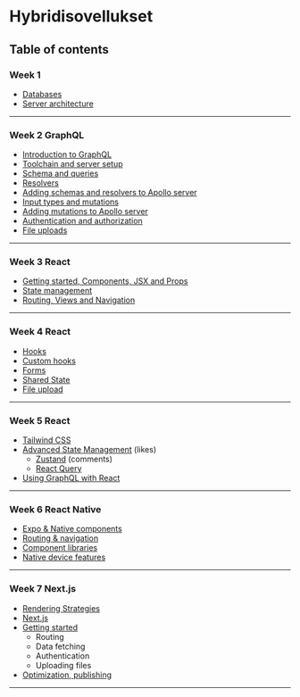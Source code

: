 # Hybridisovellukset

## Table of contents

### Week 1

- [Databases](Week1/01-databases.md)
- [Server architecture](Week1/02-server-arch.md)

---

### Week 2 GraphQL

- [Introduction to GraphQL](Week2/intro.md)
- [Toolchain and server setup](Week2/toolchain-setup.md)
- [Schema and queries](Week2/concepts.md)
- [Resolvers](Week2/concepts2.md)
- [Adding schemas and resolvers to Apollo server](Week2/schemas-resolvers.md)
- [Input types and mutations](Week2/concepts3.md)
- [Adding mutations to Apollo server](Week2/mutations.md)
- [Authentication and authorization](Week2/graphql-auth.md)
- [File uploads](Week2/upload.md)

---

### Week 3 React

- [Getting started, Components, JSX and Props](Week3/01-react-start.md)
- [State management](Week3/02-react-state.md)
- [Routing, Views and Navigation](Week3/03-react-routing.md)

---

### Week 4 React

- [Hooks](Week4/hooks.md)
- [Custom hooks](Week4/custom-hooks.md)
- [Forms](Week4/forms.md)
- [Shared State](Week4/context.md)
- [File upload](Week4/upload.md)

---

### Week 5 React

- [Tailwind CSS](Week5/tailwind.md)
- [Advanced State Management](Week5/advanced-state-management.md) (likes)
  - [Zustand](Week5/zustand.md) (comments)
  - [React Query](Week5/react-query.md)
- [Using GraphQL with React](Week5/react-graphql.md)

---

### Week 6 React Native

- [Expo & Native components](Week6/01-rn-start.md)
- [Routing & navigation](Week6/02-rn-routing.md)
- [Component libraries](Week6/03-comp-libs-forms.md)
- [Native device features](Week6/04-native-apis.md)

---

### Week 7 Next.js

- [Rendering Strategies](Week7/strategies.md)
- [Next.js](Week7/intro.md)
- [Getting started](Week7/getting_started.md)
  - Routing
  - Data fetching
  - Authentication
  - Uploading files
- [Optimization, publishing](Week7/images_tags.md)

---
